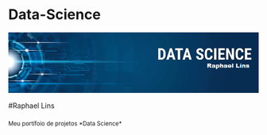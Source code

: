 # Data-Science

<p align="center">
  <img src="banner.png" >
</p>

<p>#Raphael Lins</p>
<sub>Meu portífoio de projetos *Data Science*</sub>
